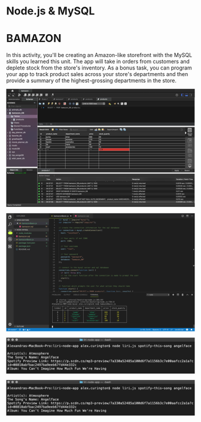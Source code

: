 # Node.js & MySQL
# BAMAZON 

In this activity, you'll be creating an Amazon-like storefront with the MySQL skills you learned this unit. The app will take in orders from customers and deplete stock from the store's inventory. As a bonus task, you can program your app to track product sales across your store's departments and then provide a summary of the highest-grossing departments in the store.


![Alt Text](https://raw.githubusercontent.com/alxcur/node-mysql/master/imgs/Screen%20Shot%202019-03-13%20at%204.40.49%20AM.png)

![Alt Text](https://raw.githubusercontent.com/alxcur/node-mysql/master/imgs/Screen%20Shot%202019-03-13%20at%204.41.37%20AM%20copy.png)

![Alt Text](https://raw.githubusercontent.com/alxcur/liri-node-app/master/imgs/spotify-song.jpg)

![Alt Text](https://raw.githubusercontent.com/alxcur/liri-node-app/master/imgs/spotify-song.jpg)


